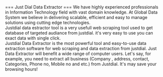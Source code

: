 === Just Dial Data Extractor ===
 We have highly experienced professionals in Information Technology field with vast domain knowledge. At Global Data System we believe in delivering scalable, efficient and easy to manage solutions using cutting edge technologies.  
 Justdial data estractor tool is a very usefull web scraping tool used to get database of targeted audiance from justdial. it's very easy to use you can exact data with single click.  
 Justdial Data Extractor is the most powerful tool and easy-to-use data extraction software for web scraping and data extraction from justdial. Just Data Extractor will benefit a wide range of computer users. Let's say, for example, you need to extract all business (Company , address, contact, Categories, Phone no, Mobile no and etc.) from Justdial. It's may save your browsing hours!
